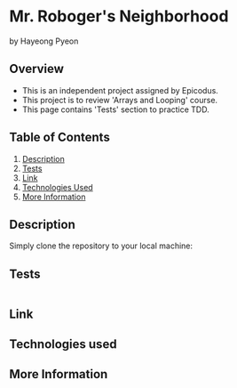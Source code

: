 # Mr. Roboger's Neighborhood
by Hayeong Pyeon

## Overview
- This is an independent project assigned by Epicodus. 
- This project is to review 'Arrays and Looping' course. 
- This page contains 'Tests' section to practice TDD. 

## Table of Contents

1. [Description](#description)
2. [Tests](#tests)
3. [Link](#link)
3. [Technologies Used](#technologies_used)
4. [More Information](#more_information)

## Description

Simply clone the repository to your local machine:

## Tests
```

```

## Link

## Technologies used

## More Information
